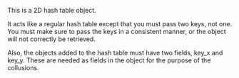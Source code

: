 This is a 2D hash table object.

It acts like a regular hash table except that you must pass two keys, not one. You must make sure to pass the keys in a consistent manner, or the object will not correctly be retrieved. 

Also, the objects added to the hash table must have two fields, key_x and key_y. These are needed as fields in the object for the purpose of the collusions. 